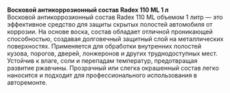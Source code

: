 **Восковой антикоррозионный состав Radex 110 ML 1 л**  
Восковой антикоррозионный состав Radex 110 ML объемом 1 литр — это эффективное средство для защиты скрытых полостей автомобиля от коррозии. На основе воска, состав обладает отличной проникающей способностью, создавая долговечный защитный слой на металлических поверхностях. Применяется для обработки внутренних полостей кузова, порогов, дверей, лонжеронов и других труднодоступных мест. Устойчив к влаге, соли и перепадам температур, предотвращая развитие ржавчины. Прозрачный или слегка окрашенный состав легко наносится и подходит для профессионального использования в авторемонте.





